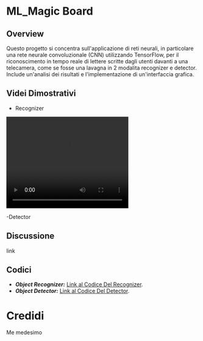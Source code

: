 # ML_Magic Board
## Overview
Questo progetto si concentra sull'applicazione di reti neurali, in particolare una rete neurale convoluzionale (CNN) utilizzando TensorFlow, per il riconoscimento in tempo reale di lettere scritte dagli utenti davanti a una telecamera, come se fosse una lavagna in 2 modalita recognizer e detector. Include un'analisi dei risultati e l'implementazione di un'interfaccia grafica.

## Videi Dimostrativi

- Recognizer
  
<video width="320" height="240" controls autoplay>
  <source src="https://github.com/oligiochi/ASCII/assets/54629432/1a56115c-f5c4-4f10-8772-34b4e7c4315c" type="video/mp4">
</video>


-Detector 
## Discussione


link

## Codici
- **_Object Recognizer:_**
  [Link al Codice Del Recognizer](ASCII_ObjectReconizer.ipynb).
- **_Object Detector:_**
  [Link al Codice Del Detector](ASCII_ObjectDetector.ipynb).

# Credidi
Me medesimo
